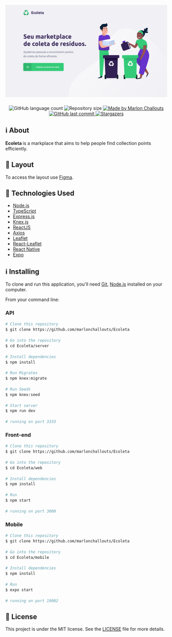 <h1 align="center">
  <img alt="Ecoleta" src="https://github.com/marlonchallouts/Ecoleta/blob/master/.github/home.png" />
</h1>

<p align="center">
  <img alt="GitHub language count" src="https://img.shields.io/github/languages/count/marlonchallouts/Ecoleta?color=%2304D361">

  <img alt="Repository size" src="https://img.shields.io/github/repo-size/marlonchallouts/Ecoleta">
	
  <a href="https://www.linkedin.com/in/marlonchallouts/">
    <img alt="Made by Marlon Challouts" src="https://img.shields.io/badge/made%20by-Marlon%20Challouts-%2304D361">
  </a>

  <a href="https://github.com/marlonchallouts/Ecoleta/commits/master">
    <img alt="GitHub last commit" src="https://img.shields.io/github/last-commit/marlonchallouts/Ecoleta">
  </a>
   <a href="https://github.com/marlonchallouts/Ecoleta/stargazers">
    <img alt="Stargazers" src="https://img.shields.io/github/stars/marlonchallouts/Ecoleta?style=social">
  </a>
</p>


<a id="about"></a>

## :information_source: About 

<strong> Ecoleta </strong> is a markplace that aims to help people find collection points efficiently.

## 🔖 Layout

To access the layout use [Figma](https://www.figma.com/file/9TlOcj6l7D05fZhU12xWT3/Ecoleta-(Booster)?node-id=0%3A1).

<a id="technologies-used"></a>


## :rocket: Technologies Used

- [Node.js](https://nodejs.org/en/)
- [TypeScript](https://www.typescriptlang.org/)
- [Express.js](https://expressjs.com/pt-br/)
- [Knex.js](http://knexjs.org/)
- [ReactJS](https://reactjs.org/)
- [Axios](https://github.com/axios/axios)
- [Leaflet](https://leafletjs.com/)
- [React-Leaflet](https://react-leaflet.js.org/)
- [React Native](https://reactnative.dev/)
- [Expo](https://expo.io/)


## :information_source: Installing

To clone and run this application, you'll need [Git](https://git-scm.com), [Node.js](https://nodejs.org/en/) installed on your computer.

From your command line:

### API 

```bash
# Clone this repository
$ git clone https://github.com/marlonchallouts/Ecoleta

# Go into the repository
$ cd Ecoleta/server

# Install dependencies
$ npm install

# Run Migrates
$ npm knex:migrate

# Run Seeds
$ npm knex:seed

# Start server
$ npm run dev

# running on port 3333
```

### Front-end

```bash
# Clone this repository
$ git clone https://github.com/marlonchallouts/Ecoleta

# Go into the repository
$ cd Ecoleta/web

# Install dependencies
$ npm install

# Run
$ npm start

# running on port 3000
```


### Mobile

```bash
# Clone this repository
$ git clone https://github.com/marlonchallouts/Ecoleta

# Go into the repository
$ cd Ecoleta/mobile

# Install dependencies
$ npm install

# Run
$ expo start

# running on port 19002
```


## :memo: License

This project is under the MIT license. See the [LICENSE](LICENSE.md) file for more details.

